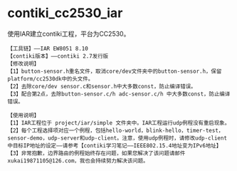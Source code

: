 contiki_cc2530_iar
==================

使用IAR建立contiki工程，平台为CC2530。

    【工具链】——IAR EW8051 8.10
    【contiki版本】——contiki 2.7发行版
    【修改说明】
    【1】button-sensor.h重名文件，取消core/dev文件夹中的button-sensor.h，保留platform/cc2530dk中的头文件。
    【2】去除core/dev sensor.c和sensor.h中大多数const，防止编译错误。
    【3】配合第2点，去除button-sensor.c/h adc-sensor.c/h 中大多数const，防止编译错误。
    
    【使用说明】
    【1】IAR工程位于 project/iar/simple 文件夹中。IAR工程运行udp例程没有重启现象。
    【2】每个工程选择项对应一个例程，包括hello-world，blink-hello，timer-test，sensor-demo，udp-server和udp-client。注意，使用udp例程时，请修改udp-client中目标IP地址的设定——请参考【contiki学习笔记——IEEE802.15.4地址变为IPv6地址】
    【3】非常抱歉，边界路由的例程始终存在问题，如果您解决了该问题请邮件xukai19871105@126.com，我也会持续努力解决该问题。
